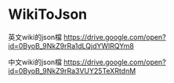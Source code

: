 # WikiToJson
英文wiki的json檔
https://drive.google.com/open?id=0ByoB_9NkZ9rRa1dLQjdYWlRQYm8 

中文wiki的json檔
https://drive.google.com/open?id=0ByoB_9NkZ9rRa3VUY25TeXRtdnM
